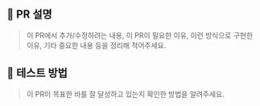 ## 📝 PR 설명
> 이 PR에서 추가/수정하려는 내용, 이 PR이 필요한 이유, 이런 방식으로 구현한 이유, 기타 중요한 내용 등을 정리해 적어주세요.

## 🧪 테스트 방법
> 이 PR이 목표한 바를 잘 달성하고 있는지 확인한 방법을 알려주세요.